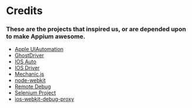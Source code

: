 Credits
=======

###  These are the projects that inspired us, or are depended upon to make Appium awesome.

* [Apple UIAutomation](http://developer.apple.com/library/ios/#documentation/DeveloperTools/Reference/UIAutomationRef/_index.html)
* [GhostDriver](https://github.com/detro/ghostdriver)
* [IOS Auto](https://github.com/penguinho/applecart)
* [IOS Driver](https://github.com/freynaud/ios-driver)
* [Mechanic.js](https://github.com/jaykz52/mechanic)
* [node-webkit](https://github.com/rogerwang/node-webkit)
* [Remote Debug](https://github.com/leftlogic/remote-debug)
* [Selenium Project](http://code.google.com/p/selenium/)
* [ios-webkit-debug-proxy](https://github.com/google/ios-webkit-debug-proxy)
